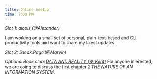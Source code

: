```yaml
---
title: Online meetup
time: 7:00 PM
---
```

*Slot 1: atools (@Alexander)*

I am working on a small set of personal, plain-text-based and CLI productivity tools and want to share my latest updates.

*Slot 2: Sneak.Page (@Marvin)*

*Optional Book club: [DATA AND REALITY (W. Kent)](https://www.google.com/search?q=data+and+reality)*
For anyone interested, we are going to discuss the first chapter *2 THE NATURE OF AN INFORMATION SYSTEM*.
